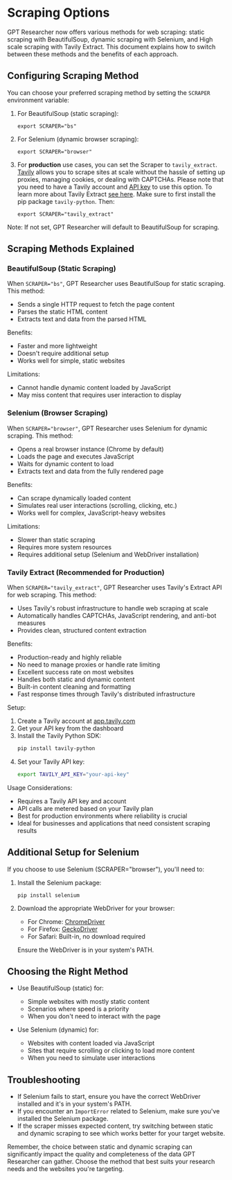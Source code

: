# Scraping Options

GPT Researcher now offers various methods for web scraping: static scraping with BeautifulSoup, dynamic scraping with Selenium, and High scale scraping with Tavily Extract. This document explains how to switch between these methods and the benefits of each approach.

## Configuring Scraping Method

You can choose your preferred scraping method by setting the `SCRAPER` environment variable:

1. For BeautifulSoup (static scraping):
   ```
   export SCRAPER="bs"
   ```

2. For Selenium (dynamic browser scraping):
   ```
   export SCRAPER="browser"
   ```

3. For **production** use cases, you can set the Scraper to `tavily_extract`. [Tavily](https://tavily.com) allows you to scrape sites at scale without the hassle of setting up proxies, managing cookies, or dealing with CAPTCHAs. Please note that you need to have a Tavily account and [API key](https://app.tavily.com) to use this option. To learn more about Tavily Extract [see here](https://docs.tavily.com/docs/python-sdk/tavily-extract/getting-started).
    Make sure to first install the pip package `tavily-python`. Then:
   ```
   export SCRAPER="tavily_extract"
   ```

Note: If not set, GPT Researcher will default to BeautifulSoup for scraping.

## Scraping Methods Explained

### BeautifulSoup (Static Scraping)

When `SCRAPER="bs"`, GPT Researcher uses BeautifulSoup for static scraping. This method:

- Sends a single HTTP request to fetch the page content
- Parses the static HTML content
- Extracts text and data from the parsed HTML

Benefits:
- Faster and more lightweight
- Doesn't require additional setup
- Works well for simple, static websites

Limitations:
- Cannot handle dynamic content loaded by JavaScript
- May miss content that requires user interaction to display

### Selenium (Browser Scraping)

When `SCRAPER="browser"`, GPT Researcher uses Selenium for dynamic scraping. This method:

- Opens a real browser instance (Chrome by default)
- Loads the page and executes JavaScript
- Waits for dynamic content to load
- Extracts text and data from the fully rendered page

Benefits:
- Can scrape dynamically loaded content
- Simulates real user interactions (scrolling, clicking, etc.)
- Works well for complex, JavaScript-heavy websites

Limitations:
- Slower than static scraping
- Requires more system resources
- Requires additional setup (Selenium and WebDriver installation)

### Tavily Extract (Recommended for Production)

When `SCRAPER="tavily_extract"`, GPT Researcher uses Tavily's Extract API for web scraping. This method:

- Uses Tavily's robust infrastructure to handle web scraping at scale
- Automatically handles CAPTCHAs, JavaScript rendering, and anti-bot measures
- Provides clean, structured content extraction

Benefits:
- Production-ready and highly reliable
- No need to manage proxies or handle rate limiting
- Excellent success rate on most websites
- Handles both static and dynamic content
- Built-in content cleaning and formatting
- Fast response times through Tavily's distributed infrastructure

Setup:
1. Create a Tavily account at [app.tavily.com](https://app.tavily.com)
2. Get your API key from the dashboard
3. Install the Tavily Python SDK:
   ```bash
   pip install tavily-python
   ```
4. Set your Tavily API key:
   ```bash
   export TAVILY_API_KEY="your-api-key"
   ```

Usage Considerations:
- Requires a Tavily API key and account
- API calls are metered based on your Tavily plan
- Best for production environments where reliability is crucial
- Ideal for businesses and applications that need consistent scraping results

## Additional Setup for Selenium

If you choose to use Selenium (SCRAPER="browser"), you'll need to:

1. Install the Selenium package:
   ```
   pip install selenium
   ```

2. Download the appropriate WebDriver for your browser:
   - For Chrome: [ChromeDriver](https://sites.google.com/a/chromium.org/chromedriver/downloads)
   - For Firefox: [GeckoDriver](https://github.com/mozilla/geckodriver/releases)
   - For Safari: Built-in, no download required

   Ensure the WebDriver is in your system's PATH.

## Choosing the Right Method

- Use BeautifulSoup (static) for:
  - Simple websites with mostly static content
  - Scenarios where speed is a priority
  - When you don't need to interact with the page

- Use Selenium (dynamic) for:
  - Websites with content loaded via JavaScript
  - Sites that require scrolling or clicking to load more content
  - When you need to simulate user interactions

## Troubleshooting

- If Selenium fails to start, ensure you have the correct WebDriver installed and it's in your system's PATH.
- If you encounter an `ImportError` related to Selenium, make sure you've installed the Selenium package.
- If the scraper misses expected content, try switching between static and dynamic scraping to see which works better for your target website.

Remember, the choice between static and dynamic scraping can significantly impact the quality and completeness of the data GPT Researcher can gather. Choose the method that best suits your research needs and the websites you're targeting.